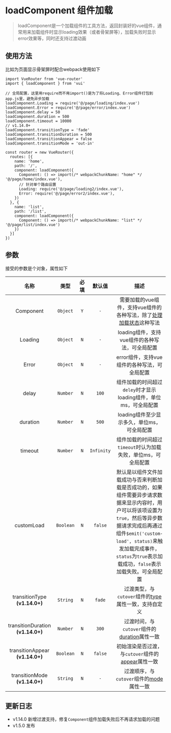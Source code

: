 # loadComponent 组件加载

> loadComponent是一个加载组件的工具方法，返回封装好的vue组件，通常用来加载组件时显示loading效果（或者骨架屏等），加载失败时显示error效果等，同时还支持过渡动画

## 使用方法

比如为页面显示骨架屏时配合webpack使用如下

```
import VueRouter from 'vue-router'
import { loadComponent } from 'vui'

// 全局配置，这里用require而不用import()是为了将Loading、Error组件打包到app.js里，避免异步加载
loadComponent.Loading = require('@/page/loading/index.vue')
loadComponent.Error = require('@/page/error/index.vue')
loadComponent.delay = 50
loadComponent.duration = 500
loadComponent.timeout = 10000
// v1.14.0+
loadComponent.transitionType = 'fade'
loadComponent.transitionDuration = 500
loadComponent.transitionAppear = false
loadComponent.transitionMode = 'out-in'

const router = new VueRouter({
  routes: [{
    name: 'home',
    path: '/',
    component: loadComponent({
      Component: () => import(/* webpackChunkName: "home" */ '@/page/home/index.vue'),
      // 针对单个路由设置
      Loading: require('@/page/loading2/index.vue'),
      Error: require('@/page/error2/index.vue'),
    })
  }, {
    name: 'list',
    path: '/list',
    component: loadComponent({
      Component: () => import(/* webpackChunkName: "list" */ '@/page/list/index.vue')
    })
  }]
})
```

## 参数

接受的参数是个对象，属性如下

|               名称                |   类型    | 必填  |   默认值   |                                                                                                                                 描述                                                                                                                                  |
| :-------------------------------: | :-------: | :---: | :--------: | :-------------------------------------------------------------------------------------------------------------------------------------------------------------------------------------------------------------------------------------------------------------------: |
|             Component             | `Object`  |  `Y`  |    `-`     |                                       需要加载的vue组件，支持vue组件的各种写法，除了[处理加载状态](https://cn.vuejs.org/v2/guide/components-dynamic-async.html#%E5%A4%84%E7%90%86%E5%8A%A0%E8%BD%BD%E7%8A%B6%E6%80%81)这种写法                                        |
|              Loading              | `Object`  |  `N`  |    `-`     |                                                                                                            loading组件，支持vue组件的各种写法，可全局配置                                                                                                             |
|               Error               | `Object`  |  `N`  |    `-`     |                                                                                                             error组件，支持vue组件的各种写法，可全局配置                                                                                                              |
|               delay               | `Number`  |  `N`  |   `100`    |                                                                                                   组件加载的时间超过`deley`时才显示loading组件，单位ms，可全局配置                                                                                                    |
|             duration              | `Number`  |  `N`  |   `500`    |                                                                                                              loading组件至少显示多久，单位ms，可全局配置                                                                                                              |
|              timeout              | `Number`  |  `N`  | `Infinity` |                                                                                                     组件加载的时间超过`timeout`时认为加载失败，单位ms，可全局配置                                                                                                     |
|            customLoad             | `Boolean` |  `N`  |  `false`   | 默认是以组件文件加载成功与否来判断加载是否成功的，如果组件需要异步请求数据来显示内容时，用户可以将该项设置为`true`，然后等异步数据请求完成后再通过组件`$emit('custom-load', status)`来触发加载完成事件，`status`为`true`表示加载成功，`false`表示加载失败。可全局配置 |
|   transitionType **(v1.14.0+)**   | `String`  |  `N`  |   `fade`   |                                                                                        过渡类型，与`cutover`组件的[type](/src/components/cutover/?id=属性)属性一致，支持自定义                                                                                        |
| transitionDuration **(v1.14.0+)** | `Number`  |  `N`  |   `300`    |                                                                                            过渡时间，与`cutover`组件的[duration](/src/components/cutover/?id=属性)属性一致                                                                                            |
|  transitionAppear **(v1.14.0+)**  | `Boolean` |  `N`  |  `false`   |                                                                                         初始渲染是否过渡，与`cutover`组件的[appear](/src/components/cutover/?id=属性)属性一致                                                                                         |
|   transitionMode **(v1.14.0+)**   | `String`  |  `N`  |    `-`     |                                                                                              过渡顺序，与`cutover`组件的[mode](/src/components/cutover/?id=属性)属性一致                                                                                              |

## 更新日志

* v1.14.0 新增过渡支持，修复`Component`组件加载失败后不再请求加载的问题
* v1.5.0 发布
